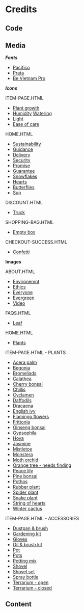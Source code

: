 # Credits 

## **Code**


## **Media**

***Fonts***

* [Pacifico](https://fonts.google.com/specimen/Pacifico?category=Handwriting#standard-styles)
* [Prata](https://fonts.google.com/specimen/Prata?category=Serif)
* [Be Vietnam Pro](https://fonts.google.com/specimen/Be+Vietnam+Pro?category=Sans+Serif&preview.text=%C2%A315.00&preview.text_type=custom)

***Icons***

ITEM-PAGE.HTML
* [Plant growth](https://www.flaticon.com/premium-icon/growth_2194860?term=plants&related_id=2194860)
* [Humidity](https://www.flaticon.com/premium-icon/humidity_1585362?)
[Watering](https://www.flaticon.com/free-icon/watering-can_2853225?term=watering%20can&page=1&position=17&page=1&position=17&related_id=2853225&origin=search)
* [Light](https://www.flaticon.com/premium-icon/cloudy-day_3222797?term=cloudy&page=1&position=9&page=1&position=9&related_id=3222797&origin=search)
* [Ease of care](https://www.flaticon.com/premium-icon/hand_3131301?term=plant%20love&page=1&position=60&page=1&position=60&related_id=3131301&origin=search)

HOME.HTML
* [Sustainability](https://www.flaticon.com/free-icon/agriculture_1772243?term=gardening&page=2&position=37&page=2&position=37&related_id=1772243&origin=search)
* [Guidance](https://www.flaticon.com/free-icon/love_3994063?term=plant%20love&page=2&position=64&page=2&position=64&related_id=3994063&origin=search)
* [Delivery](https://www.flaticon.com/free-icon/delivery_2358147?related_id=2358132&origin=search)
* [Security](https://www.flaticon.com/premium-icon/secure-shopping_2787513?term=bag%20secure&page=1&position=1&page=1&position=1&related_id=2787513&origin=search)
* [Promise](https://www.flaticon.com/premium-icon/pinky-promise_2058977?term=promise&page=1&position=10&page=1&position=10&related_id=2058977&origin=search)
* [Guarantee](https://www.flaticon.com/premium-icon/hand_3131301?term=plant%20love&page=1&position=60&page=1&position=60&related_id=3131301&origin=search)
* [Snowflakes](https://www.flaticon.com/free-icon/snowflake_2942909?term=snowflake&page=1&position=13&page=1&position=13&related_id=2942909&origin=search)
* [Hearts](https://www.flaticon.com/free-icon/hearts_1405110?term=love%20hearts&page=1&position=27&page=1&position=27&related_id=1405110&origin=search)
* [Butterflies](https://www.flaticon.com/premium-icon/butterfly_2716942)
* [Sun](https://www.flaticon.com/free-icon/sun_869869?term=sun&page=1&position=5&page=1&position=5&related_id=869869&origin=search)


DISCOUNT.HTML
* [Truck](https://www.flaticon.com/free-icon/delivery-truck_3142390?related_id=3142364&origin=search)

SHOPPING-BAG.HTML
* [Empty box](https://www.flaticon.com/premium-icon/wallet_1992132)

CHECKOUT-SUCCESS.HTML
* [Confetti](https://www.flaticon.com/free-icon/confetti_308066?term=confetti&page=1&position=1&page=1&position=1&related_id=308066&origin=search#)

**Images**

ABOUT.HTML
* [Environemnt](
https://unsplash.com/photos/o41CLC24-SE)
* [Ethics](https://unsplash.com/photos/WYGhTLym344)
* [Everyone](https://unsplash.com/photos/qhQigi52kXw)
* [Evergreen](
https://unsplash.com/photos/x8ZStukS2PM)
* [Video](https://www.pexels.com/video/nature-plant-pot-plants-4503294/)

FAQS.HTML

* [Leaf](https://www.flaticon.com/free-icon/leaf_2362779?term=leaf&page=1&position=72&page=1&position=72&related_id=2362779&origin=search)

HOME.HTML

* [Plants](
https://unsplash.com/photos/gCKJD71IgRI)

ITEM-PAGE.HTML - PLANTS

* [Acera palm](https://unsplash.com/photos/AU5F441QvvQ)
* [Begonia](https://www.pexels.com/photo/summer-pattern-leaf-plants-4499368/)
* [Bromeliads](https://www.bromsocnsw.org.au/how-to-take-care-of-your-indoor-bromeliads.html )
* [Calathea](https://unsplash.com/photos/rGdSwVibhiQ)
* [Cherry bonsai](https://www.bonsaiempire.com/inspiration/top-10/cherry-bonsai)
* [Chillis](https://www.pexels.com/photo/red-chili-peppers-3208324/)
* [Cyclamen](https://unsplash.com/photos/uyoq-6_3sWQ)
* [Daffodils](https://unsplash.com/photos/gXQCELcnI2U)
* [Dracaena](https://unsplash.com/photos/r-kG_nvpvLA)
* [English ivy](https://www.pexels.com/photo/food-light-summer-sun-7365049/)
* [Flamingo flowers](https://www.pexels.com/photo/crop-person-showing-vase-with-blooming-flamingo-flower-sprigs-7536786/)
* [Frittonia](https://www.pexels.com/photo/fittonia-with-wavy-leaves-in-pot-on-gray-background-7189360/)
* [Ginseng bonsai](https://www.pexels.com/photo/bonsai-on-white-background-4050790/)
* [Gypsophila](https://www.pexels.com/photo/crop-person-showing-blooming-gypsophila-bouquet-with-wavy-stems-6913052/)
* [Hoya](
https://unsplash.com/photos/pGglEaGaN2E)
* [Jasmine](https://www.theonlinesecretgarden.com/plants/jasmine)
* [Mistletoe](https://unsplash.com/photos/_-7VBOQoEDM)
* [Monstera](https://unsplash.com/photos/bwsTJMnhcwE)
* [Moth orchid](https://unsplash.com/photos/D_TIIC7jhg8)
* [Orange tree - needs finding]()
* [Peace lily](https://unsplash.com/photos/lmczPemWjQQ)
* [Pine bonsai](https://unsplash.com/photos/TYUS-cXzy50)
* [Pothos](https://unsplash.com/photos/dTLeHGu9FAw)
* [Rubber plant](https://unsplash.com/photos/Mp38Mp9TJH8)
* [Spider plant](https://unsplash.com/photos/Mfpygdu4A0E)
* [Snake plant](https://www.pexels.com/photo/photo-of-green-snake-house-plant-2123482/)
* [String of hearts](https://unsplash.com/photos/rmYAJLWdH3Q)
* [Winter cactus](https://unsplash.com/photos/N9lmtlOuaDM)

ITEM-PAGE.HTML - ACCESSORIES

* [Dustpan & brush](
https://unsplash.com/photos/77La8Of1F9g)
* [Gardening kit](https://www.pexels.com/photo/gardening-tools-in-pot-near-gloves-6231714/)
* [Gloves](https://www.pexels.com/photo/person-wearing-white-garden-gloves-9413747/)
* [Oil & brush kit](https://unsplash.com/photos/uooMllXe6gE)
* [Pot](https://www.nisbets.co.uk/terracotta-planter-320mm/cc539)
* [Pots](https://www.wmpot.co.uk/terracotta-plant-pots-f13-13cm-dia-pk-10)
* [Potting mix](https://www.pexels.com/photo/person-holding-brown-plastic-pot-4505162/)
* [Shovel](
https://unsplash.com/photos/JR7IPWMMXcc)
* [Shovel set](https://www.pexels.com/photo/top-view-photo-of-gardening-tools-4503269/)
* [Spray bottle](https://unsplash.com/photos/MHrmbMQ8DJ8)
* [Terrarium - open](https://www.pexels.com/photo/plants-in-a-glass-container-4650142/)
* [Terrarium - closed](https://www.pexels.com/photo/plants-in-a-terrarium-jar-4650144/)


## **Content**